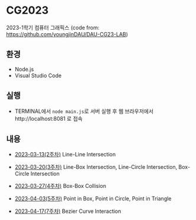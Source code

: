 # CG2023
2023-1학기 컴퓨터 그래픽스 (code from: https://github.com/youngjinDAU/DAU-CG23-LAB)

## 환경
* Node.js
* Visual Studio Code

## 실행
* TERMINAL에서 `node main.js`로 서버 실행 후 웹 브라우저에서 http://localhost:8081 로 접속

## 내용
* [2023-03-13(2주차)](https://github.com/meanjoo/CG2023/blob/main/notes/20230313.md) Line-Line Intersection

* [2023-03-20(3주차)](https://github.com/meanjoo/CG2023/blob/main/notes/20230320.md) Line-Box Intersection, Line-Circle Intersection, Box-Circle Intersection

* [2023-03-27(4주차)](https://github.com/meanjoo/CG2023/blob/main/notes/20230327.md) Box-Box Collision

* [2023-04-03(5주차)](https://github.com/meanjoo/CG2023/blob/main/notes/20230403.md) Point in Box, Point in Circle, Point in Triangle

* [2023-04-17(7주차)](https://github.com/meanjoo/CG2023/blob/main/notes/20230417.md) Bezier Curve Interaction
